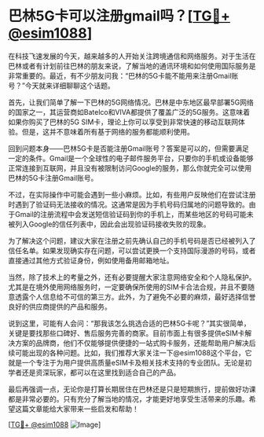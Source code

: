# 巴林5G卡可以注册gmail吗？[[TG💪+ @esim1088](https://t.me/s/esim1088)]

在科技飞速发展的今天，越来越多的人开始关注跨境通信和网络服务。对于生活在巴林或者有计划前往巴林的朋友来说，了解当地的通讯环境和如何使用国际服务是非常重要的。最近，有不少朋友问我：“巴林的5G卡能不能用来注册Gmail账号？”今天就来详细聊聊这个话题。

首先，让我们简单了解一下巴林的5G网络情况。巴林是中东地区最早部署5G网络的国家之一，其运营商如Batelco和VIVA都提供了覆盖广泛的5G服务。这意味着如果你购买了巴林的5G SIM卡，理论上你可以享受到非常快速的移动互联网体验。但是，这并不意味着所有基于网络的服务都能顺利使用。

回到问题本身——巴林5G卡是否能注册Gmail账号？答案是可以的，但需要满足一定的条件。Gmail是一个全球性的电子邮件服务平台，只要你的手机或设备能够正常连接到互联网，并且没有被限制访问Google的服务，那么你就完全可以使用巴林的5G卡注册Gmail账号。

不过，在实际操作中可能会遇到一些小麻烦。比如，有些用户反映他们在尝试注册时遇到了验证码无法接收的情况。这通常是因为手机号码归属地的问题导致的。由于Gmail的注册流程中会发送短信验证码到你的手机上，而某些地区的号码可能未被列入Google的信任列表中，因此会出现验证码接收失败的现象。

为了解决这个问题，建议大家在注册之前先确认自己的手机号码是否已经被列入了信任名单。如果发现确实存在问题，可以尝试更换一个支持国际漫游的号码，或者直接通过其他方式验证身份，例如使用备用邮箱地址。

当然，除了技术上的考量之外，还有必要提醒大家注意网络安全和个人隐私保护。尤其是在境外使用网络服务时，一定要确保所使用的SIM卡合法合规，并且不要随意透露个人信息给不可信的第三方。此外，为了避免不必要的麻烦，最好选择信誉良好的供应商提供的产品和服务。

说到这里，可能有人会问：“那我该怎么挑选合适的巴林5G卡呢？”其实很简单，关键是要找那些口碑好、售后服务完善的商家。目前市面上有很多提供eSIM卡解决方案的品牌商，他们不仅能够提供便捷的一站式购卡服务，还能帮助用户解决后续可能出现的各种问题。比如，我们推荐大家关注一下@esim1088这个平台，它就是一个专注于为用户提供高质量eSIM卡及相关技术支持的专业团队。无论是初学者还是资深玩家，都可以在这里找到适合自己的产品。

最后再强调一点，无论你是打算长期居住在巴林还是只是短期旅行，提前做好功课都是非常必要的。只有充分了解当地的情况，才能更好地享受生活带来的乐趣。希望这篇文章能给大家带来一些启发和帮助！

[[TG💪+ @esim1088](https://t.me/s/esim1088) ![Image](https://i.postimg.cc/4NQfJmqS/Snipaste-2025-05-13-00-14-12.png)]